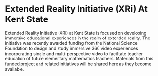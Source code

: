 # Extended Reality Initiative (XRi) At Kent State

Extended Reality Initiative (XRi) at Kent State is focused on developing immersive educational experiences in the realm of extended reality. The initiative was recently awarded funding from the National Science Foundation to design and study immersive 360 video experiences incorporating single and multi-perspective video to facilitate teacher education of future elementary mathematics teachers. Materials from this funded project and related initiatives will be shared here as they become available.
